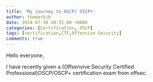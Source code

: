 ```yaml
---
title: 'My journey to OSCP/ OSCP+'
author: themarkib
date: 2024-07-30 20:55:00 +0800
categories: [Certification, OSCP]
tags: [certification,CTF,Offensive Security]
comments: true
---
```

Hello everyone,

I have recently given a (Offsenvive Security Certified Professional)OSCP/OSCP+ certification exam from offsec.


